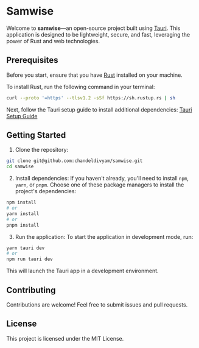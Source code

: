 # Samwise

Welcome to **samwise**—an open-source project built using [Tauri](https://tauri.app/). This application is designed to be lightweight, secure, and fast, leveraging the power of Rust and web technologies.

## Prerequisites

Before you start, ensure that you have [Rust](https://www.rust-lang.org/tools/install) installed on your machine. 

To install Rust, run the following command in your terminal:

```bash
curl --proto '=https' --tlsv1.2 -sSf https://sh.rustup.rs | sh
```

Next, follow the Tauri setup guide to install additional dependencies: [Tauri Setup Guide](https://tauri.app/v1/guides/getting-started/setup/)

## Getting Started
1. Clone the repository:
```bash
git clone git@github.com:chandeldivyam/samwise.git
cd samwise
```
2. Install dependencies:
If you haven't already, you'll need to install `npm`, `yarn`, or `pnpm`. Choose one of these package managers to install the project's dependencies:
```bash
npm install
# or
yarn install
# or
pnpm install
```
3. Run the application:
To start the application in development mode, run:
```bash
yarn tauri dev
# or
npm run tauri dev
```
This will launch the Tauri app in a development environment.

## Contributing
Contributions are welcome! Feel free to submit issues and pull requests.

## License
This project is licensed under the MIT License.